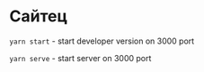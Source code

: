 # Cайтец

`yarn start` - start developer version on 3000 port

`yarn serve` - start server on 3000 port
